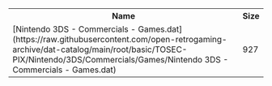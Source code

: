 <table>
<tr><th>Name</th><th>Size</th></tr>
<tr><td>
[Nintendo 3DS - Commercials - Games.dat](https://raw.githubusercontent.com/open-retrogaming-archive/dat-catalog/main/root/basic/TOSEC-PIX/Nintendo/3DS/Commercials/Games/Nintendo 3DS - Commercials - Games.dat)
</td><td>927</td></tr>
</table>
